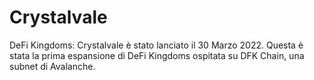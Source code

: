 # Crystalvale

DeFi Kingdoms: Crystalvale è stato lanciato il 30 Marzo 2022. Questa è stata la prima espansione di DeFi Kingdoms ospitata su DFK Chain, una subnet di Avalanche.
